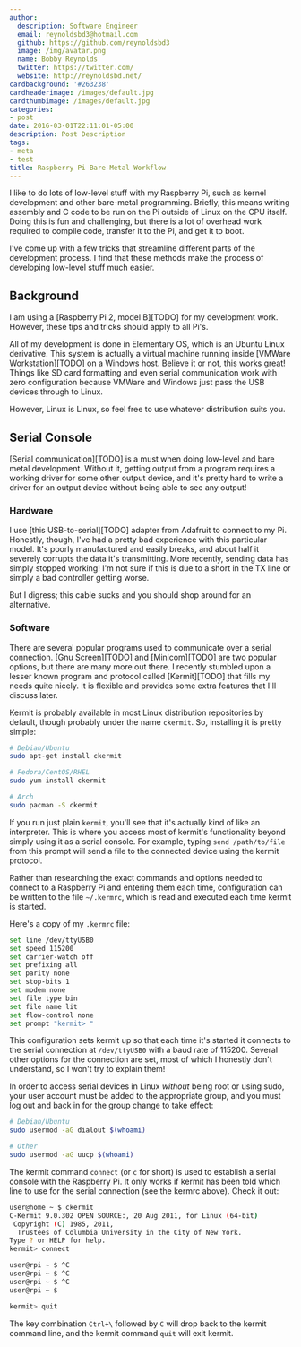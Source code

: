 ```yaml
---
author:
  description: Software Engineer
  email: reynoldsbd3@hotmail.com
  github: https://github.com/reynoldsbd3
  image: /img/avatar.png
  name: Bobby Reynolds
  twitter: https://twitter.com/
  website: http://reynoldsbd.net/
cardbackground: '#263238'
cardheaderimage: /images/default.jpg
cardthumbimage: /images/default.jpg
categories:
- post
date: 2016-03-01T22:11:01-05:00
description: Post Description
tags:
- meta
- test
title: Raspberry Pi Bare-Metal Workflow
---
```


I like to do lots of low-level stuff with my Raspberry Pi, such as kernel
development and other bare-metal programming. Briefly, this means writing
assembly and C code to be run on the Pi outside of Linux on the CPU itself.
Doing this is fun and challenging, but there is a lot of overhead work required
to compile code, transfer it to the Pi, and get it to boot.

I've come up with a few tricks that streamline different parts of the
development process. I find that these methods make the process of developing
low-level stuff much easier.

## Background

I am using a [Raspberry Pi 2, model B][TODO] for my development work. However,
these tips and tricks should apply to all Pi's.

All of my development is done in Elementary OS, which is an Ubuntu Linux
derivative. This system is actually a virtual machine running inside
[VMWare Workstation][TODO] on a Windows host. Believe it or not, this works
great! Things like SD card formatting and even serial communication work with
zero configuration because VMWare and Windows just pass the USB devices through
to Linux.

However, Linux is Linux, so feel free to use whatever distribution suits you.

## Serial Console

[Serial communication][TODO] is a must when doing low-level and bare metal development.
Without it, getting output from a program requires a working driver for some
other output device, and it's pretty hard to write a driver for an output device
without being able to see any output!

### Hardware

I use [this USB-to-serial][TODO] adapter from Adafruit to connect to my Pi.
Honestly, though, I've had a pretty bad experience with this particular model.
It's poorly manufactured and easily breaks, and about half it severely corrupts
the data it's transmitting. More recently, sending data has simply stopped
working! I'm not sure if this is due to a short in the TX line or simply a bad
controller getting worse.

But I digress; this cable sucks and you should shop around for an alternative.

### Software

There are several popular programs used to communicate over a serial connection.
[Gnu Screen][TODO] and [Minicom][TODO] are two popular options, but there are
many more out there. I recently stumbled upon a lesser known program and
protocol called [Kermit][TODO] that fills my needs quite nicely. It is flexible
and provides some extra features that I'll discuss later.

Kermit is probably available in most Linux distribution repositories by default,
though probably under the name `ckermit`. So, installing it is pretty simple:

```bash
# Debian/Ubuntu
sudo apt-get install ckermit

# Fedora/CentOS/RHEL
sudo yum install ckermit

# Arch
sudo pacman -S ckermit
```

If you run just plain `kermit`, you'll see that it's actually kind of like an
interpreter. This is where you access most of kermit's functionality beyond
simply using it as a serial console. For example, typing `send /path/to/file`
from this prompt will send a file to the connected device using the kermit
protocol.

Rather than researching the exact commands and options needed to connect to a
Raspberry Pi and entering them each time, configuration can be written to the
file `~/.kermrc`, which is read and executed each time kermit is started.

Here's a copy of my `.kermrc` file:

```bash
set line /dev/ttyUSB0
set speed 115200
set carrier-watch off
set prefixing all
set parity none
set stop-bits 1
set modem none
set file type bin
set file name lit
set flow-control none
set prompt "kermit> "
```

This configuration sets kermit up so that each time it's started it connects to
the serial connection at `/dev/ttyUSB0` with a baud rate of 115200. Several
other options for the connection are set, most of which I honestly don't
understand, so I won't try to explain them!

In order to access serial devices in Linux *without* being root or using sudo,
your user account must be added to the appropriate group, and you must log out
and back in for the group change to take effect:

```bash
# Debian/Ubuntu
sudo usermod -aG dialout $(whoami)

# Other
sudo usermod -aG uucp $(whoami)
```

The kermit command `connect` (or `c` for short) is used to establish a serial
console with the Raspberry Pi. It only works if kermit has been told which line
to use for the serial connection (see the kermrc above). Check it out:

```bash
user@home ~ $ ckermit
C-Kermit 9.0.302 OPEN SOURCE:, 20 Aug 2011, for Linux (64-bit)
 Copyright (C) 1985, 2011,
  Trustees of Columbia University in the City of New York.
Type ? or HELP for help.
kermit> connect

user@rpi ~ $ ^C
user@rpi ~ $ ^C
user@rpi ~ $ ^C
user@rpi ~ $

kermit> quit
```

The key combination `Ctrl+\` followed by `C` will drop back to the kermit
command line, and the kermit command `quit` will exit kermit.
